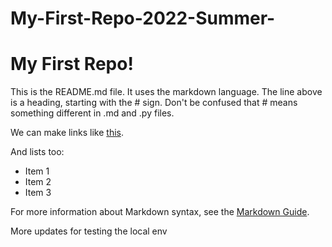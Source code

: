 # My-First-Repo-2022-Summer-
# My First Repo!

This is the README.md file. It uses the markdown language. The line above is a heading, starting with the # sign. Don't be confused that # means something different in .md and .py files.

We can make links like [this](https://github.com/prof-rossetti/intro-to-python).

And lists too:

  + Item 1
  + Item 2
  + Item 3
  
For more information about Markdown syntax, see the [Markdown Guide](https://www.markdownguide.org/basic-syntax/).

More updates for testing the local env